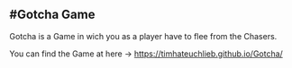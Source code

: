 #Gotcha Game
---

Gotcha is a Game in wich you as a player have to flee from the Chasers.

You can find the Game at here -> https://timhateuchlieb.github.io/Gotcha/
